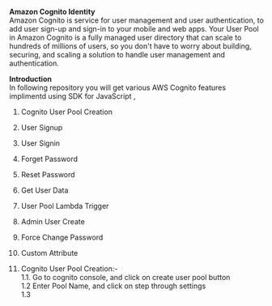 **Amazon Cognito Identity**<br/>
Amazon Cognito is service for user management and user authentication, to add user sign-up and sign-in to your mobile and web apps. Your User Pool in Amazon Cognito is a fully managed user directory that can scale to hundreds of millions of users, so you don't have to worry about building, securing, and scaling a solution to handle user management and authentication.

**Introduction**<br/>
In following repository you will get various AWS Cognito features implimentd using SDK for JavaScript , 
1. Cognito User Pool Creation
2. User Signup
3. User Signin
4. Forget Password
5. Reset Password
6. Get User Data
7. User Pool Lambda Trigger
8. Admin User Create
9. Force Change Password
10. Custom Attribute   

1. Cognito User Pool Creation:-<br/>
    1.1. Go to cognito console, and click on create user pool button<br/>
    1.2 Enter Pool Name, and click on step through settings<br/>
    1.3
